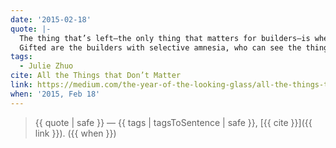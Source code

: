 ```yaml
---
date: '2015-02-18'
quote: |-
  The thing that’s left—the only thing that matters for builders—is whether what’s built is good for the people it was intended for.
  Gifted are the builders with selective amnesia, who can see the thing exactly as it is, without the history. Without the excuses.
tags:
  - Julie Zhuo
cite: All the Things that Don’t Matter
link: https://medium.com/the-year-of-the-looking-glass/all-the-things-that-dont-matter-fde892d49743
when: '2015, Feb 18'
---
```


> {{ quote | safe }}
> — {{ tags | tagsToSentence | safe }}, [{{ cite }}]({{ link }}). ({{ when }})
